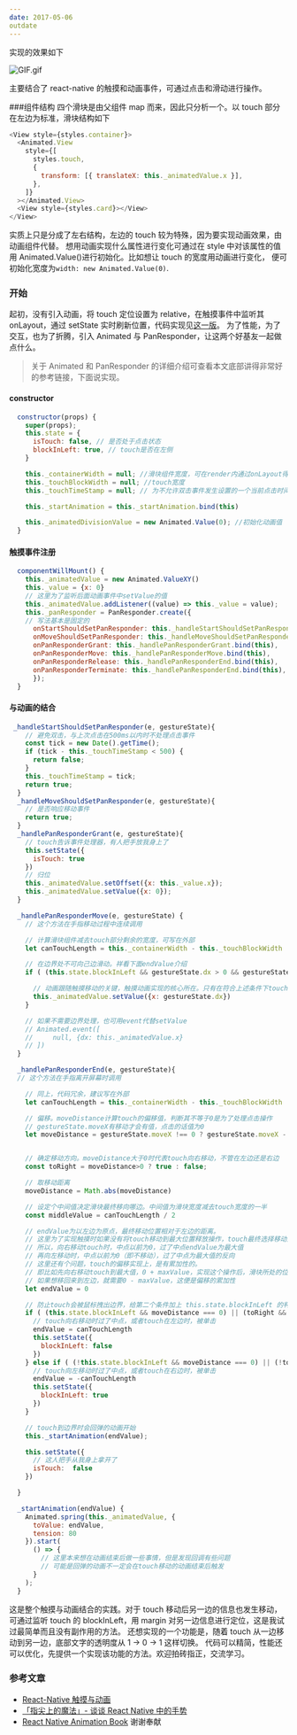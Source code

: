 ```yaml
---
date: 2017-05-06
outdate
---
```


实现的效果如下

![GIF.gif](http://upload-images.jianshu.io/upload_images/864719-8082619733c970cc.gif?imageMogr2/auto-orient/strip)

主要结合了 react-native 的触摸和动画事件，可通过点击和滑动进行操作。

###组件结构
四个滑块是由父组件 map 而来，因此只分析一个。以 touch 部分在左边为标准，滑块结构如下

```js
<View style={styles.container}>
  <Animated.View
    style={[
      styles.touch,
      {
        transform: [{ translateX: this._animatedValue.x }],
      },
    ]}
  ></Animated.View>
  <View style={styles.card}></View>
</View>
```

实质上只是分成了左右结构，左边的 touch 较为特殊，因为要实现动画效果，由动画组件代替。
想用动画实现什么属性进行变化可通过在 style 中对该属性的值用 Animated.Value()进行初始化。比如想让 touch 的宽度用动画进行变化， 便可初始化宽度为`width: new Animated.Value(0)`.

### 开始

起初，没有引入动画，将 touch 定位设置为 relative，在触摸事件中监听其 onLayout，通过 setState 实时刷新位置，代码实现见[这一版](https://github.com/17forever/ELTD/commit/bc79e3ca5454dcfe3325020b1ae7eb3f51bd9a4a#diff-b66cfaf949cce4c0be5b5af71cd1de1d)。
为了性能，为了交互，也为了折腾，引入 Animated 与 PanResponder，让这两个好基友一起做点什么。

> 关于 Animated 和 PanResponder 的详细介绍可查看本文底部讲得非常好的参考链接，下面说实现。

#### constructor

```js
  constructor(props) {
    super(props);
    this.state = {
      isTouch: false, // 是否处于点击状态
      blockInLeft: true, // touch是否在左侧
    }

    this._containerWidth = null; //滑块组件宽度，可在render内通过onLayout得到
    this._touchBlockWidth = null; //touch宽度
    this._touchTimeStamp = null; // 为不允许双击事件发生设置的一个当前点击时间点

    this._startAnimation = this._startAnimation.bind(this)

    this._animatedDivisionValue = new Animated.Value(0); //初始化动画值
  }
```

#### 触摸事件注册

```js
  componentWillMount() {
    this._animatedValue = new Animated.ValueXY()
    this._value = {x: 0}
    // 这里为了监听后面动画事件中setValue的值
    this._animatedValue.addListener((value) => this._value = value);
    this._panResponder = PanResponder.create({
    // 写法基本是固定的
      onStartShouldSetPanResponder: this._handleStartShouldSetPanResponder.bind(this),
      onMoveShouldSetPanResponder: this._handleMoveShouldSetPanResponder.bind(this),
      onPanResponderGrant: this._handlePanResponderGrant.bind(this),
      onPanResponderMove: this._handlePanResponderMove.bind(this),
      onPanResponderRelease: this._handlePanResponderEnd.bind(this),
      onPanResponderTerminate: this._handlePanResponderEnd.bind(this),
      });
  }
```

#### 与动画的结合

```js
 _handleStartShouldSetPanResponder(e, gestureState){
    // 避免双击，与上次点击在500ms以内时不处理点击事件
    const tick = new Date().getTime();
    if (tick - this._touchTimeStamp < 500) {
      return false;
    }
    this._touchTimeStamp = tick;
    return true;
  }
  _handleMoveShouldSetPanResponder(e, gestureState){
    // 是否响应移动事件
    return true;
  }
  _handlePanResponderGrant(e, gestureState){
    // touch告诉事件处理器，有人把手放我身上了
    this.setState({
      isTouch: true
    })
    // 归位
    this._animatedValue.setOffset({x: this._value.x});
    this._animatedValue.setValue({x: 0});
  }

  _handlePanResponderMove(e, gestureState) {
    // 这个方法在手指移动过程中连续调用

    // 计算滑块组件减去touch部分剩余的宽度，可写在外部
    let canTouchLength = this._containerWidth - this._touchBlockWidth

    // 在边界处不可向己边滑动。祥看下面endValue介绍
    if ( (this.state.blockInLeft && gestureState.dx > 0 && gestureState.dx < canTouchLength) || (!this.state.blockInLeft && gestureState.dx < 0 && gestureState.dx > -canTouchLength) ) {

      // 动画跟随触摸移动的关键，触摸动画实现的核心所在。只有在符合上述条件下touch才进行移动。
      this._animatedValue.setValue({x: gestureState.dx})
    }

    // 如果不需要边界处理，也可用event代替setValue
    // Animated.event([
    //     null, {dx: this._animatedValue.x}
    // ])
  }

  _handlePanResponderEnd(e, gestureState){
  // 这个方法在手指离开屏幕时调用

    // 同上，代码冗余，建议写在外部
    let canTouchLength = this._containerWidth - this._touchBlockWidth

    // 偏移。moveDistance计算touch的偏移值，判断其不等于0是为了处理点击操作
    // gestureState.moveX有移动才会有值，点击的话值为0
    let moveDistance = gestureState.moveX !== 0 ? gestureState.moveX - gestureState.x0 : 0;


    // 确定移动方向。moveDistance大于0时代表touch向右移动，不管在左边还是右边
    const toRight = moveDistance>0 ? true : false;

    // 取移动距离
    moveDistance = Math.abs(moveDistance)

    // 设定个中间值决定滑块最终移向哪边。中间值为滑块宽度减去touch宽度的一半
    const middleValue = canTouchLength / 2

    // endValue为以左边为原点，最终移动位置相对于左边的距离。
    // 这里为了实现触摸时如果没有将touch移动到最大位置释放操作，touch最终选择移动到左边还是右边
    // 所以，向右移动touch时，中点以前为0，过了中点endValue为最大值
    // 再向左移动时，中点以前为0（即不移动），过了中点为最大值的反向
    // 这里还有个问题，touch的偏移实现上，是有累加性的。
    // 即比如先向右移动touch到最大值，0 + maxValue，实现这个操作后，滑块所处的位置maxValue会重设为0
    // 如果想移回来到左边，就需要0 - maxValue，这便是偏移的累加性
    let endValue = 0

    // 防止touch会被鼠标拽出边界，给第二个条件加上 this.state.blockInLeft 的判断
    if ( (this.state.blockInLeft && moveDistance === 0) || (toRight && this.state.blockInLeft && (moveDistance > middleValue)) ) {
      // touch向右移动时过了中点，或者touch在左边时，被单击
      endValue = canTouchLength
      this.setState({
        blockInLeft: false
      })
    } else if ( (!this.state.blockInLeft && moveDistance === 0) || (!toRight && !this.state.blockInLeft && (moveDistance > middleValue)) ) {
      // touch向左移动时过了中点，或者touch在右边时，被单击
      endValue = -canTouchLength
      this.setState({
        blockInLeft: true
      })
    }

    // touch到边界时会回弹的动画开始
    this._startAnimation(endValue);

    this.setState({
      // 这人把手从我身上拿开了
      isTouch:  false
    })

  }

  _startAnimation(endValue) {
    Animated.spring(this._animatedValue, {
      toValue: endValue,
      tension: 80
    }).start(
      () => {
        // 这里本来想在动画结束后做一些事情，但是发现回调有些问题
        // 可能是回弹的动画不一定会在touch移动的动画结束后触发
      }
    );
  }
```

这是整个触摸与动画结合的实践。对于 touch 移动后另一边的信息也发生移动，可通过监听 touch 的 blockInLeft，用 margin 对另一边信息进行定位，这是我试过最简单而且没有副作用的方法。
还想实现的一个功能是，随着 touch 从一边移动到另一边，底部文字的透明度从 1 -> 0 -> 1 这样切换。
代码可以精简，性能还可以优化，先提供一个实现该功能的方法。欢迎拍砖指正，交流学习。

### 参考文章

- [React-Native 触摸与动画](http://xgfe.github.io/2016/08/21/lulutia/react-native-touch-animation/)
- [「指尖上的魔法」- 谈谈 React Native 中的手势](https://juejin.im/entry/55fa202960b28497519db23f)
- [React Native Animation Book](http://browniefed.com/react-native-animation-book/)
  谢谢奉献
